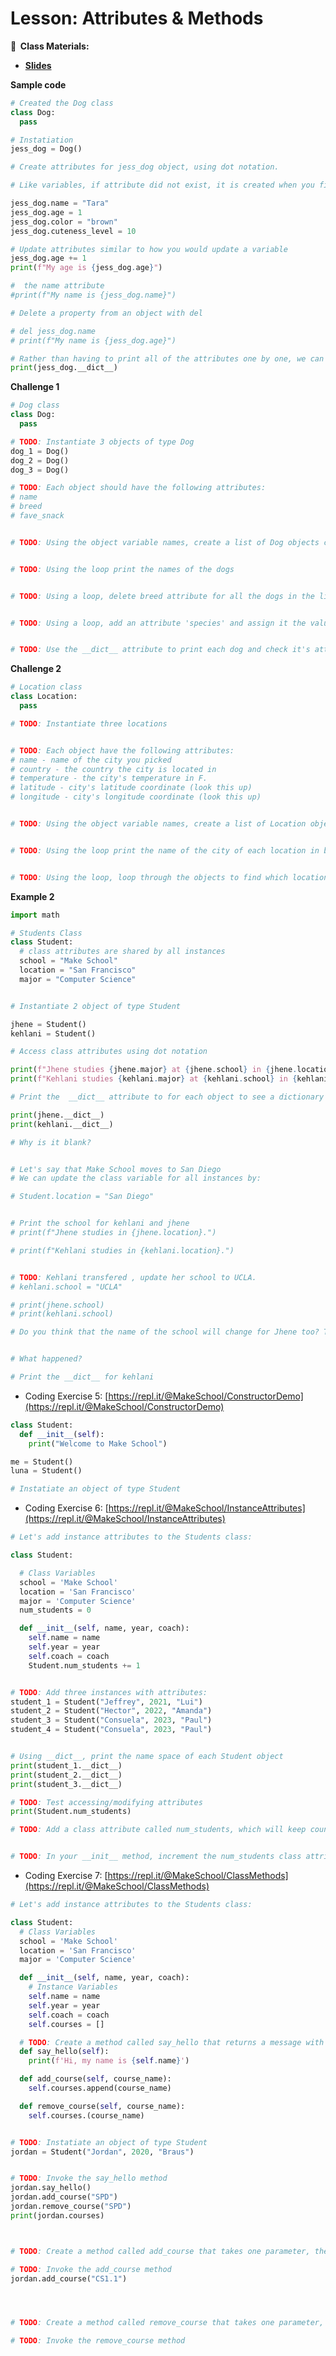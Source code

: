 <!-- .slide: data-background="./Images/header.svg" data-background-repeat="none" data-background-size="40% 40%" data-background-position="center 10%" class="header" -->
# Lesson: Attributes & Methods

<!-- Put a link to the slides so that students can find them -->

**📝 &nbsp;Class Materials:** 
  <!-- Put a link to the slides -->
* [**Slides**](https://docs.google.com/presentation/d/1wPzR-Cg65Heqb7dxnxB8312yjsMTfFSHUsc9C9vIN9U/edit?usp=sharing)

<!-- * **Repls:**
  * Coding Exercise 1: [https://repl.it/@MakeSchool/DogAttributeDemo](https://repl.it/@MakeSchool/DogAttributeDemo) -->

**Sample code**

```python
# Created the Dog class
class Dog:
  pass

# Instatiation
jess_dog = Dog()

# Create attributes for jess_dog object, using dot notation.

# Like variables, if attribute did not exist, it is created when you first assign it a value.

jess_dog.name = "Tara"
jess_dog.age = 1
jess_dog.color = "brown"
jess_dog.cuteness_level = 10

# Update attributes similar to how you would update a variable
jess_dog.age += 1
print(f"My age is {jess_dog.age}")

#  the name attribute 
#print(f"My name is {jess_dog.name}")

# Delete a property from an object with del

# del jess_dog.name
# print(f"My name is {jess_dog.age}")

# Rather than having to print all of the attributes one by one, we can use __dict__
print(jess_dog.__dict__)
```

  <!-- * Coding Exercise 2: [https://repl.it/@MakeSchool/AttributePractice](https://repl.it/@MakeSchool/AttributePractice) -->

**Challenge 1**

```python
# Dog class
class Dog:
  pass

# TODO: Instantiate 3 objects of type Dog
dog_1 = Dog()
dog_2 = Dog()
dog_3 = Dog()

# TODO: Each object should have the following attributes:
# name
# breed 
# fave_snack


# TODO: Using the object variable names, create a list of Dog objects called dogs.


# TODO: Using the loop print the names of the dogs


# TODO: Using a loop, delete breed attribute for all the dogs in the list dogs


# TODO: Using a loop, add an attribute 'species' and assign it the value 'canine'


# TODO: Use the __dict__ attribute to print each dog and check it's attributes and values 


```

  <!-- * Coding Exercise 3: [https://repl.it/@MakeSchool/WeatherAttributesPractice](https://repl.it/@MakeSchool/WeatherAttributesPractice) -->

**Challenge 2**

```python
# Location class
class Location:
  pass

# TODO: Instantiate three locations


# TODO: Each object have the following attributes:
# name - name of the city you picked
# country - the country the city is located in
# temperature - the city's temperature in F.
# latitude - city's latitude coordinate (look this up)
# longitude - city's longitude coordinate (look this up)


# TODO: Using the object variable names, create a list of Location objects called bucketlist.


# TODO: Using the loop print the name of the city of each location in bucketlist


# TODO: Using the loop, loop through the objects to find which location has the warmest weather


```

  <!-- * Coding Exercise 4: [https://repl.it/@MakeSchool/ClassAttributes](https://repl.it/@MakeSchool/ClassAttributes) -->

**Example 2**

```python
import math 

# Students Class
class Student:
  # class attributes are shared by all instances
  school = "Make School"
  location = "San Francisco"
  major = "Computer Science"


# Instantiate 2 object of type Student

jhene = Student()
kehlani = Student()

# Access class attributes using dot notation

print(f"Jhene studies {jhene.major} at {jhene.school} in {jhene.location}.")
print(f"Kehlani studies {kehlani.major} at {kehlani.school} in {kehlani.location}.")

# Print the  __dict__ attribute to for each object to see a dictionary of all the attributes defined for the object itself. 

print(jhene.__dict__)
print(kehlani.__dict__)

# Why is it blank?


# Let's say that Make School moves to San Diego
# We can update the class variable for all instances by:

# Student.location = "San Diego"


# Print the school for kehlani and jhene
# print(f"Jhene studies in {jhene.location}.")

# print(f"Kehlani studies in {kehlani.location}.")


# TODO: Kehlani transfered , update her school to UCLA.
# kehlani.school = "UCLA"

# print(jhene.school) 
# print(kehlani.school)

# Do you think that the name of the school will change for Jhene too? Test it.


# What happened?

# Print the __dict__ for kehlani

```

  * Coding Exercise 5: [https://repl.it/@MakeSchool/ConstructorDemo](https://repl.it/@MakeSchool/ConstructorDemo)

```python
class Student:
  def __init__(self):
    print("Welcome to Make School")

me = Student()
luna = Student()

# Instatiate an object of type Student

```

  * Coding Exercise 6: [https://repl.it/@MakeSchool/InstanceAttributes](https://repl.it/@MakeSchool/InstanceAttributes) 

```python
# Let's add instance attributes to the Students class:

class Student:

  # Class Variables
  school = 'Make School'
  location = 'San Francisco'
  major = 'Computer Science'
  num_students = 0

  def __init__(self, name, year, coach):
    self.name = name
    self.year = year
    self.coach = coach
    Student.num_students += 1


# TODO: Add three instances with attributes:
student_1 = Student("Jeffrey", 2021, "Lui") 
student_2 = Student("Hector", 2022, "Amanda") 
student_3 = Student("Consuela", 2023, "Paul") 
student_4 = Student("Consuela", 2023, "Paul") 


# Using __dict__, print the name space of each Student object
print(student_1.__dict__)
print(student_2.__dict__)
print(student_3.__dict__)

# TODO: Test accessing/modifying attributes
print(Student.num_students)

# TODO: Add a class attribute called num_students, which will keep count of the number of students created. Initialize it to 0


# TODO: In your __init__ method, increment the num_students class attribute by 1.

```

  * Coding Exercise 7: [https://repl.it/@MakeSchool/ClassMethods](https://repl.it/@MakeSchool/ClassMethods)

```python
# Let's add instance attributes to the Students class:

class Student:
  # Class Variables
  school = 'Make School'
  location = 'San Francisco'
  major = 'Computer Science'

  def __init__(self, name, year, coach):
    # Instance Variables
    self.name = name
    self.year = year
    self.coach = coach
    self.courses = []

  # TODO: Create a method called say_hello that returns a message with the students name and a greeting
  def say_hello(self):
    print(f'Hi, my name is {self.name}')

  def add_course(self, course_name):
    self.courses.append(course_name)

  def remove_course(self, course_name):
    self.courses.(course_name)


# TODO: Instatiate an object of type Student
jordan = Student("Jordan", 2020, "Braus")


# TODO: Invoke the say_hello method
jordan.say_hello()
jordan.add_course("SPD")
jordan.remove_course("SPD")
print(jordan.courses)



# TODO: Create a method called add_course that takes one parameter, the course name, and appends a course to the courses list

# TODO: Invoke the add_course method
jordan.add_course("CS1.1")




# TODO: Create a method called remove_course that takes one parameter, the class name, and removes it from a class from the class list

# TODO: Invoke the remove_course method
```

<!-- > -->
